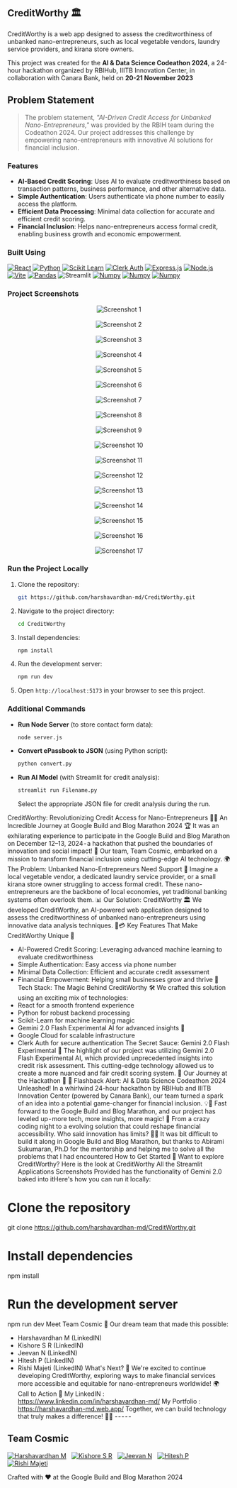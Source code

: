 ## CreditWorthy 🏛️

CreditWorthy is a web app designed to assess the creditworthiness of unbanked nano-entrepreneurs, such as local vegetable vendors, laundry service providers, and kirana store owners. 

This project was created for the **AI & Data Science Codeathon 2024**, a 24-hour hackathon organized by RBIHub, IIITB Innovation Center, in collaboration with Canara Bank, held on **20-21 November 2023**

## Problem Statement
> The problem statement, *"AI-Driven Credit Access for Unbanked Nano-Entrepreneurs,"* was provided by the RBIH team during the Codeathon 2024. Our project addresses this challenge by empowering nano-entrepreneurs with innovative AI solutions for financial inclusion.

### Features
- **AI-Based Credit Scoring**: Uses AI to evaluate creditworthiness based on transaction patterns, business performance, and other alternative data.
- **Simple Authentication**: Users authenticate via phone number to easily access the platform.
- **Efficient Data Processing**: Minimal data collection for accurate and efficient credit scoring.
- **Financial Inclusion**: Helps nano-entrepreneurs access formal credit, enabling business growth and economic empowerment.

### Built Using
[![React](https://img.shields.io/badge/react-%2320232a.svg?&style=for-the-badge&logo=react&logoColor=%2361DAFB)](https://reactjs.org/)
[![Python](https://img.shields.io/badge/python-%2314354C.svg?&style=for-the-badge&logo=python&logoColor=white)](https://www.python.org/)
[![Scikit Learn](https://img.shields.io/badge/scikit_learn-%23F7931E.svg?&style=for-the-badge&logo=scikit-learn&logoColor=white)](https://scikit-learn.org/)
[![Clerk Auth](https://img.shields.io/badge/clerk_auth-%23047D6A.svg?&style=for-the-badge&logo=clerk&logoColor=white)](https://clerk.dev/)
[![Express.js](https://img.shields.io/badge/express.js-%23404d59.svg?&style=for-the-badge&logo=express&logoColor=white)](https://expressjs.com/)
[![Node.js](https://img.shields.io/badge/node.js-%23339933.svg?&style=for-the-badge&logo=node.js&logoColor=white)](https://nodejs.org/)
[![Vite](https://img.shields.io/badge/Vite-643EED.svg?style=for-the-badge&logo=vite&logoColor=white)](https://vitejs.dev/)
[![Pandas](https://img.shields.io/badge/pandas-%23150458.svg?&style=for-the-badge&logo=pandas&logoColor=white)](https://pandas.pydata.org/)
![Streamlit](https://img.shields.io/badge/Streamlit-%23FF4B4B.svg?style=for-the-badge&logoColor=white)
[![Numpy](https://img.shields.io/badge/numpy-%23013243.svg?&style=for-the-badge&logo=numpy&logoColor=white)](https://numpy.org/)
[![Numpy](https://img.shields.io/badge/gemini-%23013243.svg?&style=for-the-badge&logo=gemini&logoColor=white)](https://developers.google.com/)
[![Numpy](https://img.shields.io/badge/googlecloud-%78150006.svg?&style=for-the-badge&logo=googlecloud&logoColor=white)](https://console.cloud.google.com/)

### Project Screenshots
<div align="center">
  <img src="https://github.com/user-attachments/assets/f62d5f5d-2750-4b27-96fe-9a9704b02073" alt="Screenshot 1"/>
  <br/><br/>
  <img src="https://github.com/user-attachments/assets/d3b7dab5-ef46-4416-9695-07c4b03d77a8" alt="Screenshot 2"/>
  <br/><br/>
  <img src="https://github.com/user-attachments/assets/17ea0449-c66e-4642-8f0e-b3194ec725a1" alt="Screenshot 3"/>
  <br/><br/>
  <img src="https://github.com/user-attachments/assets/b1c685ff-4e7c-405c-95bd-9a158ab1feb7" alt="Screenshot 4"/>
  <br/><br/>
  <img src="https://github.com/user-attachments/assets/0c82056d-79e7-41e2-bdd5-2616c7ae2f0a" alt="Screenshot 5"/>
  <br/><br/>
  <img src="https://github.com/user-attachments/assets/d9fc7113-7dee-4dae-a3f6-17a4aa3cc07d" alt="Screenshot 6"/>
  <br/><br/>
  <img src="https://github.com/user-attachments/assets/e6cad42e-5299-4c9d-9b4c-5b6d0769e946" alt="Screenshot 7"/>
  <br/><br/>
  <img src="https://github.com/user-attachments/assets/fb574d5e-8dc7-4bde-b99c-fcb7f04241db" alt="Screenshot 8"/>
  <br/><br/>
  <img src="https://github.com/harshavardhan-md/CreditWorthy/blob/main/AI_Models/Screenshot%209.png?raw=true" alt="Screenshot 9"/>
  <br/><br/>
  <img src="https://github.com/harshavardhan-md/CreditWorthy/blob/main/AI_Models/Screenshot%2010.png?raw=true" alt="Screenshot 10"/>
  <br/><br/>
  <img src="https://github.com/harshavardhan-md/CreditWorthy/blob/main/AI_Models/Screenshot%2011.png?raw=true" alt="Screenshot 11"/>
  <br/><br/>
  <img src="https://github.com/harshavardhan-md/CreditWorthy/blob/main/AI_Models/Screenshot%2012.png?raw=true" alt="Screenshot 12"/>
  <br/><br/>
  <img src="https://github.com/harshavardhan-md/CreditWorthy/blob/main/AI_Models/Screenshot%2013.png?raw=true" alt="Screenshot 13"/>
  <br/><br/>
  <img src="https://github.com/harshavardhan-md/CreditWorthy/blob/main/AI_Models/Screenshot%2014.png?raw=true" alt="Screenshot 14"/>
  <br/><br/>
  <img src="https://github.com/harshavardhan-md/CreditWorthy/blob/main/AI_Models/Screenshot%2015.png?raw=true" alt="Screenshot 15"/>
  <br/><br/>
  <img src="https://github.com/harshavardhan-md/CreditWorthy/blob/main/AI_Models/Screenshot%2016.png?raw=true" alt="Screenshot 16"/>
  <br/><br/>
  <img src="https://github.com/harshavardhan-md/CreditWorthy/blob/main/AI_Models/Screenshot%2017.png?raw=true" alt="Screenshot 17"/>
</div>

### Run the Project Locally

1. Clone the repository:
    ```bash
    git https://github.com/harshavardhan-md/CreditWorthy.git
    ```
2. Navigate to the project directory:
    ```bash
    cd CreditWorthy
    ```
3. Install dependencies:
    ```bash
    npm install
    ```
4. Run the development server:
    ```bash
    npm run dev
    ```
5. Open `http://localhost:5173` in your browser to see this project.

### Additional Commands

- **Run Node Server** (to store contact form data):
    ```bash
    node server.js
    ```

- **Convert ePassbook to JSON** (using Python script):
    ```bash
    python convert.py
    ```

- **Run AI Model** (with Streamlit for credit analysis):
    ```bash
    streamlit run Filename.py
    ```
    Select the appropriate JSON file for credit analysis during the run.


CreditWorthy: Revolutionizing Credit Access for Nano-Entrepreneurs 🚀💡
An Incredible Journey at Google Build and Blog Marathon 2024 🏆
It was an exhilarating experience to participate in the Google Build and Blog Marathon on December 12–13, 2024 - a hackathon that pushed the boundaries of innovation and social impact! 🌟 Our team, Team Cosmic, embarked on a mission to transform financial inclusion using cutting-edge AI technology. 🌍
The Problem: Unbanked Nano-Entrepreneurs Need Support 🏪
Imagine a local vegetable vendor, a dedicated laundry service provider, or a small kirana store owner struggling to access formal credit. These nano-entrepreneurs are the backbone of local economies, yet traditional banking systems often overlook them. 📊
Our Solution: CreditWorthy 🏛️
We developed CreditWorthy, an AI-powered web application designed to assess the creditworthiness of unbanked nano-entrepreneurs using innovative data analysis techniques. 🤖💳
Key Features That Make CreditWorthy Unique 🌈
- AI-Powered Credit Scoring: Leveraging advanced machine learning to evaluate creditworthiness
- Simple Authentication: Easy access via phone number
- Minimal Data Collection: Efficient and accurate credit assessment
- Financial Empowerment: Helping small businesses grow and thrive 💪
Tech Stack: The Magic Behind CreditWorthy 🛠️
We crafted this solution using an exciting mix of technologies:
- React for a smooth frontend experience
- Python for robust backend processing
- Scikit-Learn for machine learning magic
- Gemini 2.0 Flash Experimental AI for advanced insights 🔬
- Google Cloud for scalable infrastructure
- Clerk Auth for secure authentication
The Secret Sauce: Gemini 2.0 Flash Experimental 🧪
The highlight of our project was utilizing Gemini 2.0 Flash Experimental AI, which provided unprecedented insights into credit risk assessment. This cutting-edge technology allowed us to create a more nuanced and fair credit scoring system. 🌟
Our Journey at the Hackathon 🏁
🚀 Flashback Alert: AI & Data Science Codeathon 2024 Unleashed!
In a whirlwind 24-hour hackathon by RBIHub and IIITB Innovation Center (powered by Canara Bank), our team turned a spark of an idea into a potential game-changer for financial inclusion. 💡🏦
Fast forward to the Google Build and Blog Marathon, and our project has leveled up - more tech, more insights, more magic! 🌟 From a crazy coding night to a evolving solution that could reshape financial accessibility. Who said innovation has limits? 💪🤖
It was bit difficult to build it along in Google Build and Blog Marathon, but thanks to Abirami Sukumaran, Ph.D for the mentorship and helping me to solve all the problems that I had encountered
How to Get Started 🚀
Want to explore CreditWorthy?
Here is the look at CreditWorthy
All the Streamlit Applications Screenshots Provided has the functionality of Gemini 2.0 baked into itHere's how you can run it locally:
# Clone the repository
git clone https://github.com/harshavardhan-md/CreditWorthy.git
# Install dependencies
npm install
# Run the development server
npm run dev
Meet Team Cosmic 👥
Our dream team that made this possible:
- Harshavardhan M (LinkedIN)
- Kishore S R (LinkedIN)
- Jeevan N (LinkedIN)
- Hitesh P (LinkedIN)
- Rishi Majeti (LinkedIN)
What's Next? 🔮
We're excited to continue developing CreditWorthy, exploring ways to make financial services more accessible and equitable for nano-entrepreneurs worldwide! 🌍
Call to Action 📣
My LinkedIN : https://www.linkedin.com/in/harshavardhan-md/
My Portfolio : https://harshavardhan-md.web.app/
Together, we can build technology that truly makes a difference! 💪🌈
- - - - -


## Team Cosmic

[![Harshavardhan M](https://img.shields.io/badge/harshavardhan%20m-%230077B5.svg?style=for-the-badge&logo=linkedin&logoColor=white)](https://www.linkedin.com/in/harshavardhan-md/) &nbsp;
[![Kishore S R](https://img.shields.io/badge/kishore%20s%20r-%230077B5.svg?style=for-the-badge&logo=linkedin&logoColor=white)](https://www.linkedin.com/in/Kishore-SR) &nbsp;
[![Jeevan N](https://img.shields.io/badge/jeevan%20n-%230077B5.svg?style=for-the-badge&logo=linkedin&logoColor=white)](https://www.linkedin.com/in/jeevan-n-39a5652a3) &nbsp;
[![Hitesh P](https://img.shields.io/badge/hitesh%20p-%230077B5.svg?style=for-the-badge&logo=linkedin&logoColor=white)](https://www.linkedin.com/in/hitesh-p-aa55662a3) &nbsp;
[![Rishi Majeti](https://img.shields.io/badge/Rishi%20Majeti-%230077B5.svg?style=for-the-badge&logo=linkedin&logoColor=white)](https://www.linkedin.com/in/rishi-majeti-01b6102b4/)

Crafted with ❤️ at the Google Build and Blog Marathon 2024
